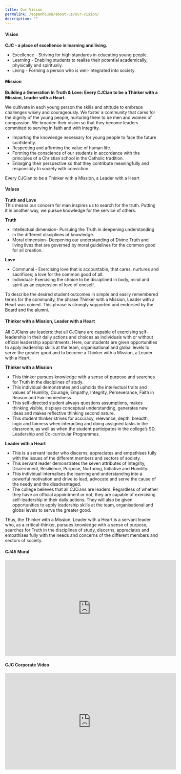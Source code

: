 ```yaml
---
title: Our Vision
permalink: /eopenhouse/about-us/our-vision/
description: ""
---
```

#### **Vision**

**CJC - a place of excellence in learning and living.**

*   Excellence - Striving for high standards in educating young people.
*   Learning - Enabling students to realise their potential academically, physically and spiritually.
*   Living - Forming a person who is well-integrated into society.

#### **Mission**

**Building a Generation In Truth &amp; Love: Every CJCian to be a Thinker with a Mission, Leader with a Heart.**

We cultivate in each young person the skills and attitude to embrace challenges wisely and courageously. We foster a community that cares for the dignity of the young people, nurturing them to be men and women of compassion. We broaden their vision so that they become leaders committed to serving in faith and with integrity.

*   Imparting the knowledge necessary for young people to face the future confidently.
*   Respecting and affirming the value of human life.
*   Forming the conscience of our students in accordance with the principles of a Christian school in the Catholic tradition.
*   Enlarging their perspective so that they contribute meaningfully and responsibly to society with conviction.

Every CJCian to be a Thinker with a Mission, a Leader with a Heart

#### **Values**

**Truth and Love** <br>
This means our concern for man inspires us to search for the truth. Putting it in another way, we pursue knowledge for the service of others.

**Truth**

*   Intellectual dimension- Pursuing the Truth in deepening understanding in the different disciplines of knowledge.
*   Moral dimension- Deepening our understanding of Divine Truth and living lives that are governed by moral guidelines for the common good for all creation.

  

**Love**

*   Communal - Exercising love that is accountable, that cares, nurtures and sacrifices; a love for the common good of all.
*   Individual- Exercising the choice to be disciplined in body, mind and spirit as an expression of love of oneself.

  

To describe the desired student outcomes in simple and easily remembered terms for the community, the phrase Thinker with a Mission, Leader with a Heart was coined. This phrase is strongly supported and endorsed by the Board and the alumni.

#### **Thinker with a Mission, Leader with a Heart**

All CJCians are leaders: that all CJCians are capable of exercising self-leadership in their daily actions and choices as individuals with or without official leadership appointments. Here, our students are given opportunities to apply leadership skills at the team, organisational and global levels to serve the greater good and to become a Thinker with a Mission, a Leader with a Heart.  

**Thinker with a Mission**

*   This thinker pursues knowledge with a sense of purpose and searches for Truth in the disciplines of study.
*   This individual demonstrates and upholds the intellectual traits and values of Humility, Courage, Empathy, Integrity, Perseverance, Faith in Reason and Fair-mindedness.
*   This self-directed student always questions assumptions, makes thinking visible, displays conceptual understanding, generates new ideas and makes reflective thinking second nature.
*   This student thinker strives for accuracy, relevance, depth, breadth, logic and fairness when interacting and doing assigned tasks in the classroom, as well as when the student participates in the college’s SD, Leadership and Co-curricular Programmes.

**Leader with a Heart**

*   This is a servant leader who discerns, appreciates and empathises fully with the issues of the different members and sectors of society.
*   This servant leader demonstrates the seven attributes of Integrity, Discernment, Resilience, Purpose, Nurturing, Initiative and Humility.
*   This individual internalises the learning and understanding into a powerful motivation and drive to lead, advocate and serve the cause of the needy and the disadvantaged.
*   The college believes that all CJCians are leaders. Regardless of whether they have an official appointment or not, they are capable of exercising self-leadership in their daily actions. They will also be given opportunities to apply leadership skills at the team, organisational and global levels to serve the greater good.

  

Thus, the Thinker with a Mission, Leader with a Heart is a servant leader who, as a critical-thinker, pursues knowledge with a sense of purpose, searches for Truth in the disciplines of study, discerns, appreciates and empathises fully with the needs and concerns of the different members and sectors of society.

#### **CJ45 Mural**

<div align="center"><iframe allowfullscreen="" allow="accelerometer; autoplay; clipboard-write; encrypted-media; gyroscope; picture-in-picture; web-share" frameborder="0" title="YouTube video player" src="https://www.youtube.com/embed/vntO07k4o-E" height="315" width="560"></iframe></div>

#### **CJC Corporate Video**

<div align="center"><iframe allowfullscreen="" allow="accelerometer; autoplay; clipboard-write; encrypted-media; gyroscope; picture-in-picture; web-share" frameborder="0" title="YouTube video player" src="https://www.youtube.com/embed/i3ExcRVrQqc" height="315" width="560"></iframe></div>